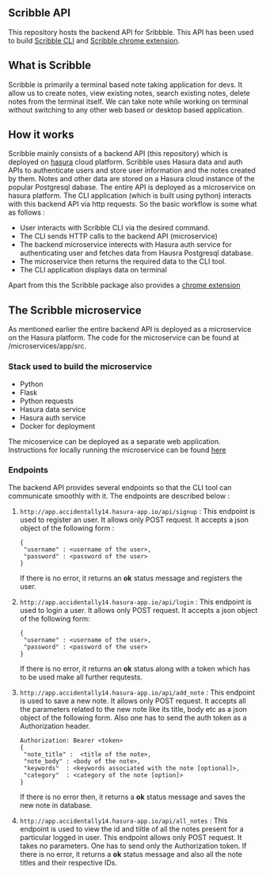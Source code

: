 ## Scribble API

This repository hosts the backend API for Sribbble. This API has been used to build [Scribble CLI](https://github.com/djmgit/scribble) and [Scribble chrome extension](https://github.com/djmgit/scribble_web_extension).

## What is Scribble

Scribble is primarily a terminal based note taking application for devs. It allow us to create notes, view existing notes,
search existing notes, delete notes from the terminal itself. We can take note while working on terminal without switching to
any other web based or desktop based application.

## How it works

Scribble mainly consists of a backend API (this repository) which is deployed on [hasura](https://hasura.io/) cloud platform.
Scribble uses Hasura data and auth APIs to authenticate users and store user information and the notes created by them. Notes
and other data are stored on a Hasura cloud instance of the popular Postgresql dabase. The entire API is deployed as a
microservice on hasura platform.
The CLI application (which is built using python) interacts with this backend API via http requests. So the basic workflow is
some what as follows :
- User interacts with Scribble CLI via the desired command.
- The CLI sends HTTP calls to the backend API (microservice)
- The backend microservice interects with Hasura auth service for authenticating user and fetches data from Hausra Postgresql
  database.
- The microservice then returns the required data to the CLI tool.
- The CLI application displays data on terminal

Apart from this the Scribble package also provides a [chrome extension](https://github.com/djmgit/scribble_web_extension)

## The Scribble microservice

As mentioned earlier the entire backend API is deployed as a microservice on the Hasura platform. The code for the microservice
can be found at /microservices/app/src.

### Stack used to build the microservice

- Python
- Flask
- Python requests
- Hasura data service
- Hasura auth service
- Docker for deployment

The micoservice can be deployed as a separate web application. Instructions for locally running the microservice can be found
[here](https://github.com/djmgit/scribble_api/tree/master/microservices/app)

### Endpoints

The backend API provides several endpoints so that the CLI tool can communicate smoothly with it. The endpoints are described below :

1) ```http://app.accidentally14.hasura-app.io/api/signup``` : This endpoint is used to register an user. It allows only POST 
   request. It accepts a json object of the following form :
   ```
   {
    "username" : <username of the user>,
    "password" : <password of the user>
   }
   ```
   If there is no error, it returns an **ok** status message and registers the user.
 
2) ```http://app.accidentally14.hasura-app.io/api/login``` : This endpoint is used to login a user. It allows only POST request.
   It accepts a json object of the following form:
   
   ```
   {
    "username" : <username of the user>,
    "password" : <password of the user>
   }
   ```
   If there is no error, it returns an **ok** status along with a token which has to be used make all further requtests.
   
3) ```http://app.accidentally14.hasura-app.io/api/add_note``` : This endpoint is used to save a new note. It allows only POST
   request. It accepts all the parameters related to the new note like its title, body etc as a json object of the
   following form. Also one has to send the auth token as a Authorization header.
   
   ```
   Authorization: Bearer <token>
   {
    "note_title" :  <title of the note>,
    "note_body" : <body of the note>,
    "keywords"  : <keywords associated with the note [optional]>,
    "category"  : <category of the note [option]>
   }
   ```
   If there is no error then, it returns a **ok** status message and saves the new note in database.
   
4) ```http://app.accidentally14.hasura-app.io/api/all_notes``` : This endpoint is used to view the id and tiitle of all the
   notes present for a particular logged in user. This endpoint allows only POST request. It takes no parameters. One has to
   send only the Authorization token.
   If there is no error, it returns a **ok** status message and also all the note titles and their respective IDs.
   
   
